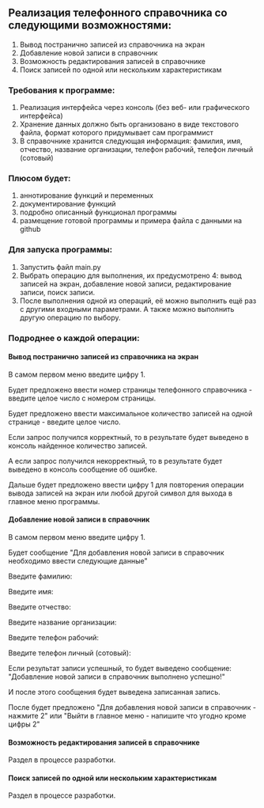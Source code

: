 ## Реализация телефонного справочника со следующими возможностями:
1. Вывод постранично записей из справочника на экран
2. Добавление новой записи в справочник
3. Возможность редактирования записей в справочнике
4. Поиск записей по одной или нескольким характеристикам
### Требования к программе:
1. Реализация интерфейса через консоль (без веб- или графического интерфейса)
2. Хранение данных должно быть организовано в виде текстового файла, формат которого придумывает сам программист
3. В справочнике хранится следующая информация: фамилия, имя, отчество, название организации, телефон рабочий, телефон личный (сотовый)
### Плюсом будет:
1. аннотирование функций и переменных
2. документирование функций
3. подробно описанный функционал программы
4. размещение готовой программы и примера файла с данными на github
### Для запуска программы:
1. Запустить файл main.py
2. Выбрать операцию для выполнения, их предусмотрено 4: вывод записей на экран, добавление новой записи, редактирование записи, поиск записи.
3. После выполнения одной из операций, её можно выполнить ещё раз с другими входными параметрами. А также можно выполнить другую операцию по выбору.
### Подроднее о каждой операции:
#### Вывод постранично записей из справочника на экран
В самом первом меню введите цифру 1.

Будет предложено ввести номер страницы телефонного справочника - введите целое число с номером страницы.

Будет предложено ввести максимальное количество записей на одной странице - введите целое число.

Если запрос получился корректный, то в результате будет выведено в консоль найденное количество записей.

А если запрос получился некорректный, то в результате будет выведено в консоль сообщение об ошибке.

Дальше будет предложено ввести цифру 1 для повторения операции вывода записей на экран или любой другой символ для выхода в главное меню программы.

#### Добавление новой записи в справочник
В самом первом меню введите цифру 1.

Будет сообщение "Для добавления новой записи в справочник необходимо ввести следующие данные"

Введите фамилию:

Введите имя:

Введите отчество:

Введите название организации:

Введите телефон рабочий:

Введите телефон личный (сотовый):

Если результат записи успешный, то будет выведено сообщение: "Добавление новой записи в справочник выполнено успешно!"

И после этого сообщения будет выведена записанная запись.

После будет предложено "Для добавления новой записи в справочник - нажмите 2" или "Выйти в главное меню - напишите что угодно кроме цифры 2"

#### Возможность редактирования записей в справочнике
Раздел в процессе разработки.

#### Поиск записей по одной или нескольким характеристикам
Раздел в процессе разработки.
